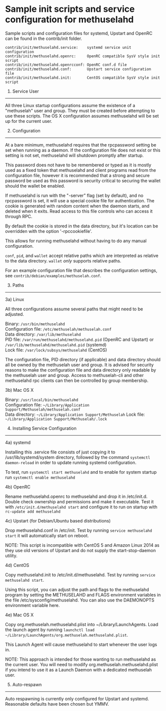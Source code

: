 Sample init scripts and service configuration for methuselahd
==========================================================

Sample scripts and configuration files for systemd, Upstart and OpenRC
can be found in the contrib/init folder.

    contrib/init/methuselahd.service:    systemd service unit configuration
    contrib/init/methuselahd.openrc:     OpenRC compatible SysV style init script
    contrib/init/methuselahd.openrcconf: OpenRC conf.d file
    contrib/init/methuselahd.conf:       Upstart service configuration file
    contrib/init/methuselahd.init:       CentOS compatible SysV style init script

1. Service User
---------------------------------

All three Linux startup configurations assume the existence of a "methuselah" user
and group.  They must be created before attempting to use these scripts.
The OS X configuration assumes methuselahd will be set up for the current user.

2. Configuration
---------------------------------

At a bare minimum, methuselahd requires that the rpcpassword setting be set
when running as a daemon.  If the configuration file does not exist or this
setting is not set, methuselahd will shutdown promptly after startup.

This password does not have to be remembered or typed as it is mostly used
as a fixed token that methuselahd and client programs read from the configuration
file, however it is recommended that a strong and secure password be used
as this password is security critical to securing the wallet should the
wallet be enabled.

If methuselahd is run with the "-server" flag (set by default), and no rpcpassword is set,
it will use a special cookie file for authentication. The cookie is generated with random
content when the daemon starts, and deleted when it exits. Read access to this file
controls who can access it through RPC.

By default the cookie is stored in the data directory, but it's location can be overridden
with the option '-rpccookiefile'.

This allows for running methuselahd without having to do any manual configuration.

`conf`, `pid`, and `wallet` accept relative paths which are interpreted as
relative to the data directory. `wallet` *only* supports relative paths.

For an example configuration file that describes the configuration settings,
see `contrib/debian/examples/methuselah.conf`.

3. Paths
---------------------------------

3a) Linux

All three configurations assume several paths that might need to be adjusted.

Binary:              `/usr/bin/methuselahd`  
Configuration file:  `/etc/methuselah/methuselah.conf`  
Data directory:      `/var/lib/methuselahd`  
PID file:            `/var/run/methuselahd/methuselahd.pid` (OpenRC and Upstart) or `/var/lib/methuselahd/methuselahd.pid` (systemd)  
Lock file:           `/var/lock/subsys/methuselahd` (CentOS)  

The configuration file, PID directory (if applicable) and data directory
should all be owned by the methuselah user and group.  It is advised for security
reasons to make the configuration file and data directory only readable by the
methuselah user and group.  Access to methuselah-cli and other methuselahd rpc clients
can then be controlled by group membership.

3b) Mac OS X

Binary:              `/usr/local/bin/methuselahd`  
Configuration file:  `~/Library/Application Support/Methuselah/methuselah.conf`  
Data directory:      `~/Library/Application Support/Methuselah`
Lock file:           `~/Library/Application Support/Methuselah/.lock`

4. Installing Service Configuration
-----------------------------------

4a) systemd

Installing this .service file consists of just copying it to
/usr/lib/systemd/system directory, followed by the command
`systemctl daemon-reload` in order to update running systemd configuration.

To test, run `systemctl start methuselahd` and to enable for system startup run
`systemctl enable methuselahd`

4b) OpenRC

Rename methuselahd.openrc to methuselahd and drop it in /etc/init.d.  Double
check ownership and permissions and make it executable.  Test it with
`/etc/init.d/methuselahd start` and configure it to run on startup with
`rc-update add methuselahd`

4c) Upstart (for Debian/Ubuntu based distributions)

Drop methuselahd.conf in /etc/init.  Test by running `service methuselahd start`
it will automatically start on reboot.

NOTE: This script is incompatible with CentOS 5 and Amazon Linux 2014 as they
use old versions of Upstart and do not supply the start-stop-daemon utility.

4d) CentOS

Copy methuselahd.init to /etc/init.d/methuselahd. Test by running `service methuselahd start`.

Using this script, you can adjust the path and flags to the methuselahd program by
setting the METHUSELAHD and FLAGS environment variables in the file
/etc/sysconfig/methuselahd. You can also use the DAEMONOPTS environment variable here.

4e) Mac OS X

Copy org.methuselah.methuselahd.plist into ~/Library/LaunchAgents. Load the launch agent by
running `launchctl load ~/Library/LaunchAgents/org.methuselah.methuselahd.plist`.

This Launch Agent will cause methuselahd to start whenever the user logs in.

NOTE: This approach is intended for those wanting to run methuselahd as the current user.
You will need to modify org.methuselah.methuselahd.plist if you intend to use it as a
Launch Daemon with a dedicated methuselah user.

5. Auto-respawn
-----------------------------------

Auto respawning is currently only configured for Upstart and systemd.
Reasonable defaults have been chosen but YMMV.
